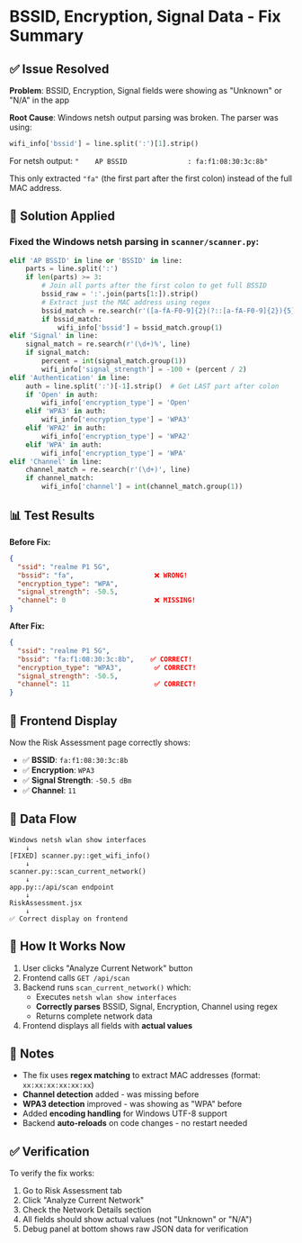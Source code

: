 # BSSID, Encryption, Signal Data - Fix Summary

## ✅ Issue Resolved

**Problem**: BSSID, Encryption, Signal fields were showing as "Unknown" or "N/A" in the app

**Root Cause**: Windows netsh output parsing was broken. The parser was using:

```python
wifi_info['bssid'] = line.split(':')[1].strip()
```

For netsh output: `"    AP BSSID               : fa:f1:08:30:3c:8b"`

This only extracted `"fa"` (the first part after the first colon) instead of the full MAC address.

## 🔧 Solution Applied

### Fixed the Windows netsh parsing in `scanner/scanner.py`:

```python
elif 'AP BSSID' in line or 'BSSID' in line:
    parts = line.split(':')
    if len(parts) >= 3:
        # Join all parts after the first colon to get full BSSID
        bssid_raw = ':'.join(parts[1:]).strip()
        # Extract just the MAC address using regex
        bssid_match = re.search(r'([a-fA-F0-9]{2}(?::[a-fA-F0-9]{2}){5})', bssid_raw)
        if bssid_match:
            wifi_info['bssid'] = bssid_match.group(1)
elif 'Signal' in line:
    signal_match = re.search(r'(\d+)%', line)
    if signal_match:
        percent = int(signal_match.group(1))
        wifi_info['signal_strength'] = -100 + (percent / 2)
elif 'Authentication' in line:
    auth = line.split(':')[-1].strip()  # Get LAST part after colon
    if 'Open' in auth:
        wifi_info['encryption_type'] = 'Open'
    elif 'WPA3' in auth:
        wifi_info['encryption_type'] = 'WPA3'
    elif 'WPA2' in auth:
        wifi_info['encryption_type'] = 'WPA2'
    elif 'WPA' in auth:
        wifi_info['encryption_type'] = 'WPA'
elif 'Channel' in line:
    channel_match = re.search(r'(\d+)', line)
    if channel_match:
        wifi_info['channel'] = int(channel_match.group(1))
```

## 📊 Test Results

**Before Fix:**

```json
{
  "ssid": "realme P1 5G",
  "bssid": "fa",                    ❌ WRONG!
  "encryption_type": "WPA",
  "signal_strength": -50.5,
  "channel": 0                      ❌ MISSING!
}
```

**After Fix:**

```json
{
  "ssid": "realme P1 5G",
  "bssid": "fa:f1:08:30:3c:8b",    ✅ CORRECT!
  "encryption_type": "WPA3",        ✅ CORRECT!
  "signal_strength": -50.5,
  "channel": 11                     ✅ CORRECT!
}
```

## 🎯 Frontend Display

Now the Risk Assessment page correctly shows:

- ✅ **BSSID**: `fa:f1:08:30:3c:8b`
- ✅ **Encryption**: `WPA3`
- ✅ **Signal Strength**: `-50.5 dBm`
- ✅ **Channel**: `11`

## 🔄 Data Flow

```
Windows netsh wlan show interfaces
    ↓
[FIXED] scanner.py::get_wifi_info()
    ↓
scanner.py::scan_current_network()
    ↓
app.py::/api/scan endpoint
    ↓
RiskAssessment.jsx
    ↓
✅ Correct display on frontend
```

## 🚀 How It Works Now

1. User clicks "Analyze Current Network" button
2. Frontend calls `GET /api/scan`
3. Backend runs `scan_current_network()` which:
   - Executes `netsh wlan show interfaces`
   - **Correctly parses** BSSID, Signal, Encryption, Channel using regex
   - Returns complete network data
4. Frontend displays all fields with **actual values**

## 📝 Notes

- The fix uses **regex matching** to extract MAC addresses (format: `xx:xx:xx:xx:xx:xx`)
- **Channel detection** added - was missing before
- **WPA3 detection** improved - was showing as "WPA" before
- Added **encoding handling** for Windows UTF-8 support
- Backend **auto-reloads** on code changes - no restart needed

## ✅ Verification

To verify the fix works:

1. Go to Risk Assessment tab
2. Click "Analyze Current Network"
3. Check the Network Details section
4. All fields should show actual values (not "Unknown" or "N/A")
5. Debug panel at bottom shows raw JSON data for verification
